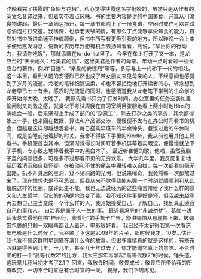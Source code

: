 昨晚看完了扶霞的“鱼翅与花椒”，私心觉得扶霞这名字挺妙的，虽然只是从作者的英文名音译过来，但着实带着点风味。书的主要内容是讲的中国美食，开篇从川渝食物讲起，最后一章到达扬州，每一章节都附上了一份食谱，空闲时或许可以尝试与油泡打打交道。我嗜辣，也承老天爷的情，有那么丁点能够享受辣食的能力，自然对书中所讲痴迷至神魂颠倒，但书中所写有更吸引我的地方，所以昨晚一合上本子便给熊发消息，说新的农历年我想有机会去扬州看看，熊说，“拿出你的行动力，我请你吃饭”，那就添置在to-do-list里了。
今早在车上打开了又一本，是龙应台的“天长地久：给美君的信”，这里美君是作者的母亲。年幼一点时看过一些龙应台的著作，例如“目送”、“亲爱的安德烈”等等，多写与上一代和下一代的相处。这一本里，看到从前的安德烈已然也成了带女朋友来见母亲的人，不经意间也感觉到了岁月的流逝。龙老的笔锋细腻温柔，却也不容拒绝地打开读者的心，转念想到龙老早已七十有余，感叹时光流逝的同时，也感悟道我从龙老笔下学到的生命学的课开始得太晚，太晚了。
我原先看书只为了打发时间，办公室里的任务空袭忙里偷闲别又刺激之感，就类似于考试周我在自习室明目张胆地看上两小时地Hins的演唱会一般，后来渐渐上手成了部门的“杂货工”，除去打杂之类的事务，其余都得掺上一手，也来回在数据、算法和产品部交涉，慢慢便不太有在办公时间看书的机会，但越是这样却越想着看书。每日搭乘早班车的半余钟头，餐饭过后的午休时间，或是临睡前泡着脚的时关，我舍不得放下手里的Kindle，我从前也用其他工具看书，手机便首当其冲，但渐渐觉得长时间盯着手机屏幕着实眼涩，便慢慢就放下了手机，专心致志地捧着我手中的黑白本子。
最近听崔健的歌，他唱，虽然我脑子里的问题很多，可是多不过那看不见的无穷欢乐。
大学几年里，我反反复复地经历着消沉和自我怀疑，在被动和不甘的痛苦中辗转难以自拔，每一次都看似毫无出路，扒不开身后的黑洞，窥不见前路的光明，但说来稀奇，我竟然每一次都熬过来了，现在想想也是不可思议。但我从来不觉得我能从哪一个时刻就顺顺利利从此摆脱这样的怪圈，或许此生不能，我也无法说经历的这些痛苦带给了我什么样的意义和人生哲学，但它的的确确地改变了我。我不知这件事是好是坏，但我越来越不再去想自己应当变成一个什么样的人，我开始接受自己，了解自己，找到真正适合自己的事和人。
自洽真是属于人一生的事。
最近看冯导的“非诚勿扰”，葛优一讲话我总觉得他在拍“神州行，我看行”的手机卡广告，舒淇哪怕从悬崖摔下来，被绷带包裹的只剩一双眼睛都让人着迷，电影很好看。
我已经不太记得我第一次看这部电影是什么时候了，我谷歌了下这是2008年的片子，那时候我才，10岁...估计我也看不懂这群明星到底在演什么样的故事。但很多事情真的就是这样的，有些东西就是得等到几年，十几年，甚至几十年过去了，你才能懂它真正的意味。不合时宜的打一个“高等代数2”的比方，我大三那年再拿起“高等代数2”的时候，锤头道，这玩意儿我当初才考了2.1？
回来，我敬畏时间，敬畏成长，敬畏它所带给我的所有改变，一切不合时宜总有合时宜的一天。
祝好，我们下周再见。

